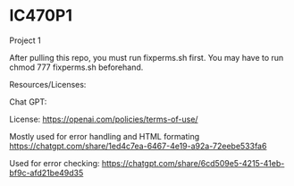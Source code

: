 # IC470P1
Project 1

After pulling this repo, you must run fixperms.sh first. You may have to run chmod 777 fixperms.sh beforehand.



Resources/Licenses:

Chat GPT:

License:
https://openai.com/policies/terms-of-use/


Mostly used for error handling and HTML formating
https://chatgpt.com/share/1ed4c7ea-6467-4e19-a92a-72eebe533fa6

Used for error checking:
https://chatgpt.com/share/6cd509e5-4215-41eb-bf9c-afd21be49d35
